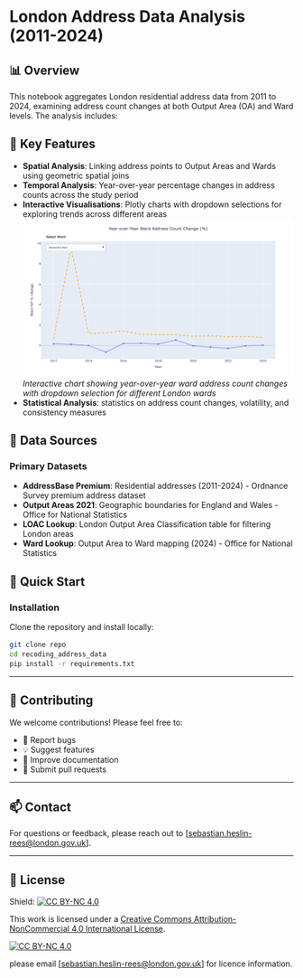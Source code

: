 # London Address Data Analysis (2011-2024)

## 📊 Overview

This notebook aggregates London residential address data from 2011 to 2024, examining address count changes at both Output Area (OA) and  Ward  levels. The analysis includes:

## 🎯 Key Features

- **Spatial Analysis**: Linking address points to Output Areas and Wards using geometric spatial joins
- **Temporal Analysis**: Year-over-year percentage changes in address counts across the study period
- **Interactive Visualisations**: Plotly charts with dropdown selections for exploring trends across different areas
![Ward Address Count Changes](newplot.png)
*Interactive chart showing year-over-year ward address count changes with dropdown selection for different London wards*
- **Statistical Analysis**: statistics on address count changes, volatility, and consistency measures

## 📁 Data Sources

### Primary Datasets
- **AddressBase Premium**: Residential addresses (2011-2024) - Ordnance Survey premium address dataset
- **Output Areas 2021**: Geographic boundaries for England and Wales - Office for National Statistics
- **LOAC Lookup**: London Output Area Classification table for filtering London areas
- **Ward Lookup**: Output Area to Ward mapping (2024) - Office for National Statistics

## 🚀 Quick Start

### Installation

Clone the repository and install locally:

```bash
git clone repo
cd recoding_address_data
pip install -r requirements.txt
```

---

## 🤝 Contributing

We welcome contributions! Please feel free to:
- 🐛 Report bugs
- 💡 Suggest features  
- 📝 Improve documentation
- 🔧 Submit pull requests

---


## 📫 Contact

For questions or feedback, please reach out to [sebastian.heslin-rees@london.gov.uk].

---

## 📄 License
Shield: [![CC BY-NC 4.0][cc-by-nc-shield]][cc-by-nc]

This work is licensed under a
[Creative Commons Attribution-NonCommercial 4.0 International License][cc-by-nc].

[![CC BY-NC 4.0][cc-by-nc-image]][cc-by-nc]

[cc-by-nc]: https://creativecommons.org/licenses/by-nc/4.0/
[cc-by-nc-image]: https://licensebuttons.net/l/by-nc/4.0/88x31.png
[cc-by-nc-shield]: https://img.shields.io/badge/License-CC%20BY--NC%204.0-lightgrey.svg

please email [sebastian.heslin-rees@london.gov.uk] for licence information.